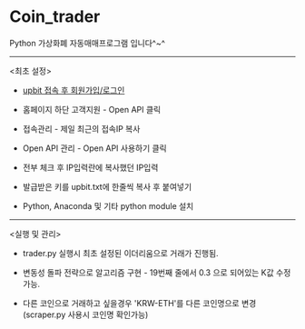 # Coin_trader
Python 가상화폐 자동매매프로그램 입니다^~^

-----------------------------------------------------
<최초 설정>

- [upbit 접속 후 회원가입/로그인](https://upbit.com)

- 홈페이지 하단 고객지원 - Open API 클릭

- 접속관리 - 제일 최근의 접속IP 복사

- Open API 관리 - Open API 사용하기 클릭

- 전부 체크 후 IP입력란에 복사했던 IP입력

- 발급받은 키를 upbit.txt에 한줄씩 복사 후 붙여넣기

- Python, Anaconda 및 기타 python module 설치

-----------------------------------------------------

<실행 및 관리>

- trader.py 실행시 최초 설정된 이더리움으로 거래가 진행됨.

- 변동성 돌파 전략으로 알고리즘 구현 - 19번째 줄에서 0.3 으로 되어있는 K값 수정가능.

- 다른 코인으로 거래하고 싶을경우 'KRW-ETH'를 다른 코인명으로 변경(scraper.py 사용시 코인명 확인가능)
